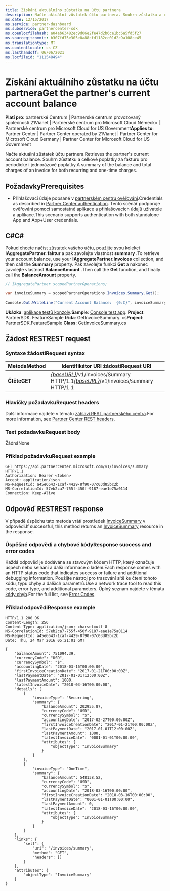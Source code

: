 ```yaml
---
title: Získání aktuálního zůstatku na účtu partnera
description: Načte aktuální zůstatek účtu partnera. Souhrn zůstatku a celkové poplatky za fakturu pro periodické i jednorázové poplatky.
ms.date: 12/15/2017
ms.service: partner-dashboard
ms.subservice: partnercenter-sdk
ms.openlocfilehash: a04ab63482ec9d06e2fe47d2b6ce1bc6a5fd5f27
ms.sourcegitcommit: b307fd75e305e0a88cfd1182cc01d2c9a108ce45
ms.translationtype: MT
ms.contentlocale: cs-CZ
ms.lasthandoff: 06/06/2021
ms.locfileid: "111548494"
---
```

# <a name="get-the-partners-current-account-balance"></a><span data-ttu-id="1cd9d-104">Získání aktuálního zůstatku na účtu partnera</span><span class="sxs-lookup"><span data-stu-id="1cd9d-104">Get the partner's current account balance</span></span>

<span data-ttu-id="1cd9d-105">**Platí pro**: partnerské Centrum | Partnerské centrum provozovaný společností 21Vianet | Partnerské centrum pro Microsoft Cloud Německo | Partnerské centrum pro Microsoft Cloud for US Government</span><span class="sxs-lookup"><span data-stu-id="1cd9d-105">**Applies to**: Partner Center | Partner Center operated by 21Vianet | Partner Center for Microsoft Cloud Germany | Partner Center for Microsoft Cloud for US Government</span></span>

<span data-ttu-id="1cd9d-106">Načte aktuální zůstatek účtu partnera.</span><span class="sxs-lookup"><span data-stu-id="1cd9d-106">Retrieves the partner's current account balance.</span></span> <span data-ttu-id="1cd9d-107">Souhrn zůstatku a celkové poplatky za fakturu pro periodické i jednorázové poplatky.</span><span class="sxs-lookup"><span data-stu-id="1cd9d-107">A summary of the balance and total charges of an invoice for both recurring and one-time charges.</span></span>

## <a name="prerequisites"></a><span data-ttu-id="1cd9d-108">Požadavky</span><span class="sxs-lookup"><span data-stu-id="1cd9d-108">Prerequisites</span></span>

- <span data-ttu-id="1cd9d-109">Přihlašovací údaje popsané v [partnerském centru ověřování](partner-center-authentication.md).</span><span class="sxs-lookup"><span data-stu-id="1cd9d-109">Credentials as described in [Partner Center authentication](partner-center-authentication.md).</span></span> <span data-ttu-id="1cd9d-110">Tento scénář podporuje ověřování pomocí samostatné aplikace a přihlašovacích údajů uživatele a aplikace.</span><span class="sxs-lookup"><span data-stu-id="1cd9d-110">This scenario supports authentication with both standalone App and App+User credentials.</span></span>

## <a name="c"></a><span data-ttu-id="1cd9d-111">C\#</span><span class="sxs-lookup"><span data-stu-id="1cd9d-111">C\#</span></span>

<span data-ttu-id="1cd9d-112">Pokud chcete načíst zůstatek vašeho účtu, použijte svou kolekci **IAggregatePartner. faktur** a pak zavolejte vlastnost **summary** .</span><span class="sxs-lookup"><span data-stu-id="1cd9d-112">To retrieve your account balance, use your **IAggregatePartner.Invoices** collection, and then call the **Summary** property.</span></span> <span data-ttu-id="1cd9d-113">Pak zavolejte funkci **Get** a nakonec zavolejte vlastnost **BalanceAmount** .</span><span class="sxs-lookup"><span data-stu-id="1cd9d-113">Then call the **Get** function, and finally call the **BalanceAmount** property.</span></span>

``` csharp
// IAggregatePartner scopedPartnerOperations;

var invoiceSummary = scopedPartnerOperations.Invoices.Summary.Get();

Console.Out.WriteLine("Current Account Balance:  {0:C}", invoiceSummary.BalanceAmount);
```

<span data-ttu-id="1cd9d-114">**Ukázka**: [aplikace testů konzoly](console-test-app.md).</span><span class="sxs-lookup"><span data-stu-id="1cd9d-114">**Sample**: [Console test app](console-test-app.md).</span></span> <span data-ttu-id="1cd9d-115">**Project**: PartnerSDK. FeatureSample **třída**: GetInvoiceSummary. cs</span><span class="sxs-lookup"><span data-stu-id="1cd9d-115">**Project**: PartnerSDK.FeatureSample **Class**: GetInvoiceSummary.cs</span></span>

## <a name="rest-request"></a><span data-ttu-id="1cd9d-116">Žádost REST</span><span class="sxs-lookup"><span data-stu-id="1cd9d-116">REST request</span></span>

### <a name="request-syntax"></a><span data-ttu-id="1cd9d-117">Syntaxe žádosti</span><span class="sxs-lookup"><span data-stu-id="1cd9d-117">Request syntax</span></span>

| <span data-ttu-id="1cd9d-118">Metoda</span><span class="sxs-lookup"><span data-stu-id="1cd9d-118">Method</span></span>  | <span data-ttu-id="1cd9d-119">Identifikátor URI žádosti</span><span class="sxs-lookup"><span data-stu-id="1cd9d-119">Request URI</span></span>                                                              |
|---------|--------------------------------------------------------------------------|
| <span data-ttu-id="1cd9d-120">**Čtěte**</span><span class="sxs-lookup"><span data-stu-id="1cd9d-120">**GET**</span></span> | <span data-ttu-id="1cd9d-121">[*{baseURL}*](partner-center-rest-urls.md)/v1/Invoices/Summary HTTP/1.1</span><span class="sxs-lookup"><span data-stu-id="1cd9d-121">[*{baseURL}*](partner-center-rest-urls.md)/v1/invoices/summary HTTP/1.1</span></span>  |

### <a name="request-headers"></a><span data-ttu-id="1cd9d-122">Hlavičky požadavku</span><span class="sxs-lookup"><span data-stu-id="1cd9d-122">Request headers</span></span>

<span data-ttu-id="1cd9d-123">Další informace najdete v tématu [záhlaví REST partnerského centra](headers.md).</span><span class="sxs-lookup"><span data-stu-id="1cd9d-123">For more information, see [Partner Center REST headers](headers.md).</span></span>

### <a name="request-body"></a><span data-ttu-id="1cd9d-124">Text požadavku</span><span class="sxs-lookup"><span data-stu-id="1cd9d-124">Request body</span></span>

<span data-ttu-id="1cd9d-125">Žádná</span><span class="sxs-lookup"><span data-stu-id="1cd9d-125">None</span></span>

### <a name="request-example"></a><span data-ttu-id="1cd9d-126">Příklad požadavku</span><span class="sxs-lookup"><span data-stu-id="1cd9d-126">Request example</span></span>

```http
GET https://api.partnercenter.microsoft.com/v1/invoices/summary HTTP/1.1
Authorization: Bearer <token>
Accept: application/json
MS-RequestId: a45e6643-1caf-4429-8f90-07c03d85bc2b
MS-CorrelationId: 57eb2ca7-755f-450f-9187-eae1e75a0114
Connection: Keep-Alive
```

## <a name="rest-response"></a><span data-ttu-id="1cd9d-127">Odpověď REST</span><span class="sxs-lookup"><span data-stu-id="1cd9d-127">REST response</span></span>

<span data-ttu-id="1cd9d-128">V případě úspěchu tato metoda vrátí prostředek [InvoiceSummary](invoice-resources.md#invoicesummary) v odpovědi.</span><span class="sxs-lookup"><span data-stu-id="1cd9d-128">If successful, this method returns an [InvoiceSummary](invoice-resources.md#invoicesummary) resource in the response.</span></span>

### <a name="response-success-and-error-codes"></a><span data-ttu-id="1cd9d-129">Úspěšné odpovědi a chybové kódy</span><span class="sxs-lookup"><span data-stu-id="1cd9d-129">Response success and error codes</span></span>

<span data-ttu-id="1cd9d-130">Každá odpověď je dodávána se stavovým kódem HTTP, který označuje úspěch nebo selhání a další informace o ladění.</span><span class="sxs-lookup"><span data-stu-id="1cd9d-130">Each response comes with an HTTP status code that indicates success or failure and additional debugging information.</span></span> <span data-ttu-id="1cd9d-131">Použijte nástroj pro trasování sítě ke čtení tohoto kódu, typu chyby a dalších parametrů.</span><span class="sxs-lookup"><span data-stu-id="1cd9d-131">Use a network trace tool to read this code, error type, and additional parameters.</span></span> <span data-ttu-id="1cd9d-132">Úplný seznam najdete v tématu [kódy chyb](error-codes.md).</span><span class="sxs-lookup"><span data-stu-id="1cd9d-132">For the full list, see [Error Codes](error-codes.md).</span></span>

### <a name="response-example"></a><span data-ttu-id="1cd9d-133">Příklad odpovědi</span><span class="sxs-lookup"><span data-stu-id="1cd9d-133">Response example</span></span>

```http
HTTP/1.1 200 OK
Content-Length: 256
Content-Type: application/json; charset=utf-8
MS-CorrelationId: 57eb2ca7-755f-450f-9187-eae1e75a0114
MS-RequestId: a45e6643-1caf-4429-8f90-07c03d85bc2b
Date: Thu, 24 Mar 2016 05:21:01 GMT

{
    "balanceAmount": 751094.39,
    "currencyCode": "USD",
    "currencySymbol": "$",
    "accountingDate": "2018-03-16T00:00:00",
    "firstInvoiceCreationDate": "2017-01-21T00:00:00Z",
    "lastPaymentDate": "2017-01-01T12:00:00Z",
    "lastPaymentAmount": 1000,
    "latestInvoiceDate": "2018-03-16T00:00:00",
    "details": [
        {
            "invoiceType": "Recurring",
            "summary": {
                "balanceAmount": 202955.87,
                "currencyCode": "USD",
                "currencySymbol": "$",
                "accountingDate": "2017-02-27T00:00:00Z",
                "firstInvoiceCreationDate": "2017-01-21T00:00:00Z",
                "lastPaymentDate": "2017-01-01T12:00:00Z",
                "lastPaymentAmount": 1000,
                "latestInvoiceDate": "0001-01-01T00:00:00",
                "attributes": {
                    "objectType": "InvoiceSummary"
                }
            }
        },
        {
            "invoiceType": "OneTime",
            "summary": {
                "balanceAmount": 548138.52,
                "currencyCode": "USD",
                "currencySymbol": "$",
                "accountingDate": "2018-03-16T00:00:00",
                "firstInvoiceCreationDate": "2018-03-16T00:00:00",
                "lastPaymentDate": "0001-01-01T00:00:00",
                "lastPaymentAmount": 0,
                "latestInvoiceDate": "2018-03-16T00:00:00",
                "attributes": {
                    "objectType": "InvoiceSummary"
                }
            }
        }
    ],
    "links": {
        "self": {
            "uri": "/invoices/summary",
            "method": "GET",
            "headers": []
        }
    },
    "attributes": {
        "objectType": "InvoiceSummary"
    }
}
```
